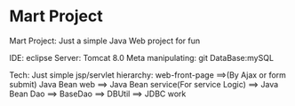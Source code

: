 # Mart Project
Mart Project: Just a simple Java Web project for fun

IDE: eclipse
Server: Tomcat 8.0
Meta manipulating: git
DataBase:mySQL

Tech: Just simple jsp/servlet
hierarchy: web-front-page ==>(By Ajax or form submit) Java Bean web ==> Java Bean service(For service Logic) ==> Java Bean Dao ==> BaseDao ==> DBUtil ==> JDBC work

